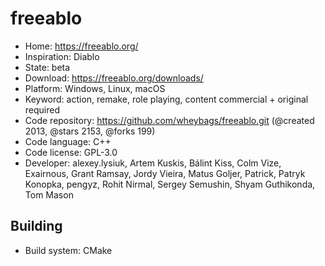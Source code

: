 # freeablo

- Home: https://freeablo.org/
- Inspiration: Diablo
- State: beta
- Download: https://freeablo.org/downloads/
- Platform: Windows, Linux, macOS
- Keyword: action, remake, role playing, content commercial + original required
- Code repository: https://github.com/wheybags/freeablo.git (@created 2013, @stars 2153, @forks 199)
- Code language: C++
- Code license: GPL-3.0
- Developer: alexey.lysiuk, Artem Kuskis, Bálint Kiss, Colm Vize, Exairnous, Grant Ramsay, Jordy Vieira, Matus Goljer, Patrick, Patryk Konopka, pengyz, Rohit Nirmal, Sergey Semushin, Shyam Guthikonda, Tom Mason

## Building

- Build system: CMake
